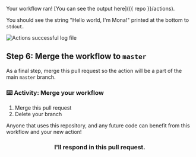 Your workflow ran! [You can see the output here]({{ repo }}/actions).

You should see the string "Hello world, I'm Mona!" printed at the bottom to `stdout`.

![Actions successful log file](https://developer.github.com/assets/images/actions-log-file.png)
## Step 6: Merge the workflow to `master`

As a final step, merge this pull request so the action will be a part of the main `master` branch.

### :keyboard: Activity: Merge your workflow

1. Merge this pull request
1. Delete your branch

Anyone that uses this repository, and any future code can benefit from this workflow and your new action!

<h3 align="center">I'll respond in this pull request.</h3>
